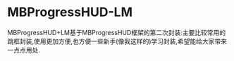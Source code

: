 # MBProgressHUD-LM
MBProgressHUD+LM基于MBProgressHUD框架的第二次封装:主要比较常用的跳框封装,使用更加方便,也方便一些新手(像我这样的)学习封装,希望能给大家带来一点点用处.
